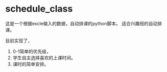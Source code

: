 # schedule_class

这是一个根据excle输入的数据，自动排课的python脚本。
适合兴趣班的自动排课。

目前实现了，
1. 0-1简单的优先级，
2. 学生自主选择喜欢的上课时间。
3. 课时的简单安排。
